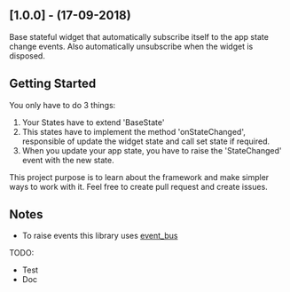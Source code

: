 ## [1.0.0] - (17-09-2018)

Base stateful widget that automatically subscribe itself to the app state change events.
Also automatically unsubscribe when the widget is disposed.

## Getting Started

You only have to do 3 things:
1. Your States have to extend 'BaseState'
2. This states have to implement the method 'onStateChanged', responsible of update the widget state and call set state if required.
3. When you update your app state, you have to raise the 'StateChanged' event with the new state.

This project purpose is to learn about the framework and make simpler ways to work with it.
Feel free to create pull request and create issues.

## Notes
- To raise events this library uses [event_bus](http:https://pub.dartlang.org/packages/event_bus// "event_bus")

TODO:
- Test
- Doc
